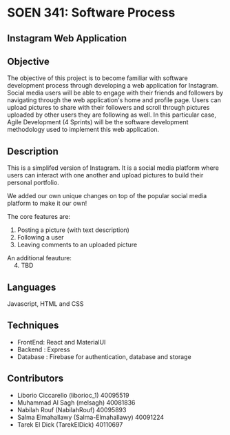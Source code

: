 # SOEN 341: Software Process
## Instagram Web Application

## Objective

The objective of this project is to become familiar with software development process through developing a web application for Instagram.
Social media users will be able to engage with their friends and followers by navigating through the web application's home and profile page. Users can upload pictures to share with their followers and scroll through pictures uploaded by other users they are following as well.
In this particular case, Agile Development (4 Sprints) will be the software development methodology used to implement this web application.

## Description

This is a simplifed version of Instagram. It is a social media platform where users can interact with one another and upload pictures to build their personal portfolio.

We added our own unique changes on top of the popular social media platform to make it our own!

The core features are:
1. Posting a picture (with text description)
2. Following a user 
3. Leaving comments to an uploaded picture

An additional feauture: <br />
&nbsp;&nbsp;&nbsp;&nbsp;4. TBD

## Languages 

Javascript, HTML and CSS 

## Techniques

- FrontEnd: React and MaterialUI
- Backend : Express
- Database : Firebase for authentication, database and storage

## Contributors

- Liborio Ciccarello (liborioc_1) 40095519 
- Muhammad Al Sagh (melsagh) 40081836
- Nabilah Rouf (NabilahRouf) 40095893
- Salma Elmahallawy (Salma-Elmahallawy) 40091224
- Tarek El Dick (TarekElDick) 40110697
